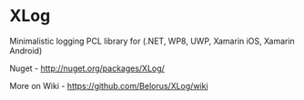 # XLog
Minimalistic logging PCL library for (.NET, WP8, UWP, Xamarin iOS, Xamarin Android)


Nuget - http://nuget.org/packages/XLog/

More on Wiki - https://github.com/Belorus/XLog/wiki
